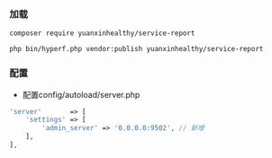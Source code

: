 ### 加载
```
composer require yuanxinhealthy/service-report

php bin/hyperf.php vendor:publish yuanxinhealthy/service-report
```
### 配置
* 配置config/autoload/server.php
```php
'server'       => [
    'settings' => [
        'admin_server' => '0.0.0.0:9502', // 新增
    ],
],
```